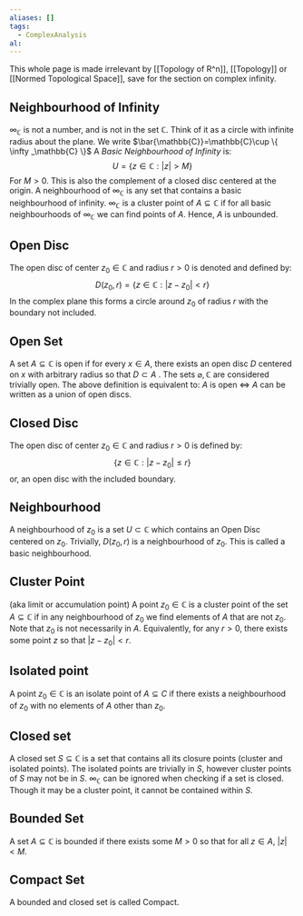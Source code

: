```yaml
---
aliases: []
tags:
  - ComplexAnalysis
al:
---
```

This whole page is made irrelevant by [[Topology of R^n]], [[Topology]] or [[Normed Topological Space]], save for the section on complex infinity.
## Neighbourhood of Infinity
$\infty_ \mathbb{C}$ is not a number, and is not in the set $\mathbb{C}$. Think of it as a circle with infinite radius about the plane.
We write $\bar{\mathbb{C}}=\mathbb{C}\cup \{ \infty _\mathbb{C} \}$
A *Basic Neighbourhood of Infinity* is:
$$U=\{ z\in\mathbb{C}:\lvert z \rvert>M \}$$
For $M>0$. This is also the complement of a closed disc centered at the origin.
A neighbourhood of $\infty_{\mathbb{C}}$ is any set that contains a basic neighbourhood of infinity.
$\infty _\mathbb{C}$ is a cluster point of $A\subseteq \mathbb{C}$ if for all basic neighbourhoods of $\infty_ \mathbb{C}$ we can find points of $A$. Hence, $A$ is unbounded.
## Open Disc
The open disc of center $z_{0}\in\mathbb{C}$ and radius $r>0$ is denoted and defined by:
$$D(z_{0},r)=\{ z\in\mathbb{C}: |z-z_{0}|<r \}$$
In the complex plane this forms a circle around $z_{0}$ of radius $r$ with the boundary not included.
## Open Set
A set $A\subseteq \mathbb{C}$ is open if for every $x \in A$, there exists an open disc $D$ centered on $x$ with arbitrary radius so that $D\subset A$ .
The sets $\varnothing, \mathbb{C}$ are considered trivially open.
The above definition is equivalent to:
$A$ is open $\iff$ $A$ can be written as a union of open discs.
## Closed Disc
The open disc of center $z_{0}\in\mathbb{C}$ and radius $r>0$ is defined by:
$$\{ z\in\mathbb{C}:|z-z_{0}|\leq r \}$$
or, an open disc with the included boundary.
## Neighbourhood
A neighbourhood of $z_{0}$ is a set $U\subset \mathbb{C}$ which contains an Open Disc centered on $z_{0}$.
Trivially, $D(z_{0},r)$ is a neighbourhood of $z_{0}$. This is called a basic neighbourhood.
## Cluster Point
(aka limit or accumulation point)
A point $z_{0}\in\mathbb{C}$ is a cluster point of the set $A\subseteq \mathbb{C}$ if in any neighbourhood of $z_{0}$ we find elements of $A$ that are not $z_{0}$. 
Note that $z_{0}$ is not necessarily in $A$.
Equivalently, for any $r>0$, there exists some point $z$ so that $\lvert z-z_{0} \rvert<r$.
## Isolated point
A point $z_{0}\in\mathbb{C}$ is an isolate point of $A\subseteq C$ if there exists a neighbourhood of $z_{0}$ with no elements of $A$ other than $z_{0}$.
## Closed set
A closed set $S\subseteq \mathbb{C}$ is a set that contains all its closure points (cluster and isolated points). The isolated points are trivially in $S$, however cluster points of $S$ may not be in $S$.
$\infty_\mathbb{C}$ can be ignored when checking if a set is closed. Though it may be a cluster point, it cannot be contained within $S$.
## Bounded Set
A set $A\subseteq \mathbb{C}$ is bounded if there exists some $M>0$ so that for all $z\in A$, $\lvert z \rvert<M$.
## Compact Set
A bounded and closed set is called Compact.
